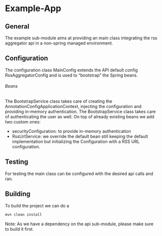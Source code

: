# Example-App

## General

The example sub-module aims at providing an main class integrating the rss aggregator api in a non-spring managed environment.

## Configuration

The configuration class MainConfig extends the API default config RssAggregatorConfig and is used to “bootstrap” the Spring beans.

###### Beans

The BootstrapService class takes care of creating the AnnotationConfigApplicationContext, injecting the configuration and providing in-memory authentication. The BootstrapService class takes care of authenticating the user as well.
On top of already existing beans we add two custom ones:

- securityConfiguration: to provide in-memory authentication
- RssUrlService: we override the default bean still keeping the default implementation but initializing the Configuration with a RSS URL configuration.

## Testing

For testing the main class can be configured with the desired api calls and ran.

## Building

To build the project we can do a 
```sh
mvn clean install
```

Note: As we have a dependency on the api sub-module, please make sure to build it first. 
